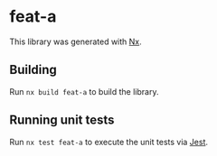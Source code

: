 # feat-a

This library was generated with [Nx](https://nx.dev).

## Building

Run `nx build feat-a` to build the library.

## Running unit tests

Run `nx test feat-a` to execute the unit tests via [Jest](https://jestjs.io).
